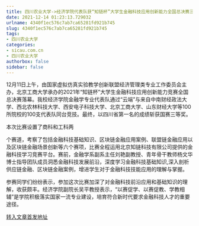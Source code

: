 ```yaml
---
title: 四川农业大学->经济学院代表队获“知链杯”大学生金融科技应用创新能力全国总决赛三等奖 | sicau.com.cn
date: 2021-12-14 01:23:13.729032
urlname: 4340f1ec576c7ab7ca65281fd921b745
slug: 4340f1ec576c7ab7ca65281fd921b745
tags: 
- 四川农业大学
categories:
- sicau.com.cn
- 四川农业大学
authorbox: false
sidebar: false
---
```

12月11日上午，由国家虚拟仿真实验教学创新联盟经济管理类专业工作委员会主办，北京工商大学承办的2021年“知链杯”大学生金融科技应用创新能力竞赛全国总决赛落幕。我校经济学院金融学专业代表队通过“云端”与来自中南财经政法大学、西北农林科技大学、西安电子科技大学、北京工商大学、山东财经大学等100所院校的100支代表队同台竞技。最终，以四川省第一名的成绩斩获国赛三等奖。

本次比赛设置了商科和工科两
<!--more-->
个赛道，考察了包括金融科技基础知识、区块链金融应用案例、联盟链金融应用以及区块链金融场景创新等六个赛项，比赛全程运用北京知链科技有限公司提供的金融科技学习竞赛平台。赛前，金融学系副系主任刘艳副教授、青年骨干教师杨文华博士指导团队成员洞悉金融科技发展前沿，深度学习金融科技基础知识,深入剖析供应链金融、区块链金融案例，增进学生对于金融科技技能应用的理解与掌握。

参赛同学们纷纷表示，参加这次比赛加深了对金融科技前沿应用和基础知识的理解，收获颇丰。经济学院副院长吴平教授表示，“以赛促学、以赛促教、学教相辅”是学院积极落实国家一流专业建设，培育符合新时代要求金融科技人才的重要途径。



[转入文章首发地址](https://news.sicau.edu.cn/info/1078/66022.htm)